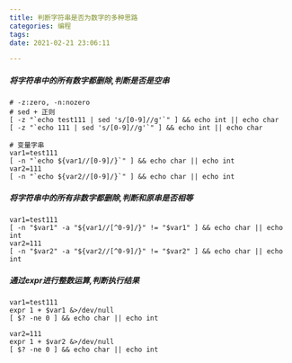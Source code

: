 ```yaml
---
title: 判断字符串是否为数字的多种思路
categories: 编程
tags:
date: 2021-02-21 23:06:11

---
```


##### 将字符串中的所有数字都删除,判断是否是空串
``` shell
# -z:zero, -n:nozero
# sed + 正则
[ -z "`echo test111 | sed 's/[0-9]//g'`" ] && echo int || echo char
[ -z "`echo 111 | sed 's/[0-9]//g'`" ] && echo int || echo char

# 变量字串
var1=test111
[ -n "`echo ${var1//[0-9]/}`" ] && echo char || echo int
var2=111
[ -n "`echo ${var2//[0-9]/}`" ] && echo char || echo int

```

##### 将字符串中的所有非数字都删除,判断和原串是否相等
``` shell
var1=test111
[ -n "$var1" -a "${var1//[^0-9]/}" != "$var1" ] && echo char || echo int
var2=111
[ -n "$var2" -a "${var2//[^0-9]/}" != "$var2" ] && echo char || echo int
```

##### 通过expr进行整数运算,判断执行结果
``` shell
var1=test111
expr 1 + $var1 &>/dev/null
[ $? -ne 0 ] && echo char || echo int

var2=111
expr 1 + $var2 &>/dev/null
[ $? -ne 0 ] && echo char || echo int
```